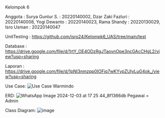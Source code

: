 Kelompok 6

Anggota :
Surya Guntur S. : 20220140002,
Dzar Zaki Fazluri : 20220140008,
Yogi Dewanto : 20220140023,
Rama Shandy : 20220130029,
Isro Usman : 20220140047

UnitTesting : 
https://github.com/isro24/Kelompk6_UAS/tree/main/test

Database :
https://drive.google.com/file/d/1rtY_OE4ODzRgJTaovnOpe3ncGAcCHgL2/view?usp=sharing

Laporan :
https://drive.google.com/file/d/1pNI3nmzpp0IOFiq7wKYvpZUIyLuG4ok_/view?usp=sharing

Use Case: 
![Use Case Warmindo](https://github.com/user-attachments/assets/7aea873f-dbdc-4387-9152-05e936f7a113)

ERD:
![WhatsApp Image 2024-12-03 at 17 25 44_8f1366db](https://github.com/user-attachments/assets/bdef7931-1877-46f5-9b8d-c3831de2f632)
Pegawai = Admin

Class Diagram:
![image](https://github.com/user-attachments/assets/607d78b8-dfb0-4325-8108-6e7590ed22e9)

